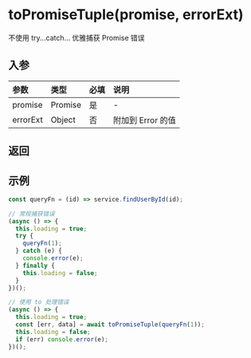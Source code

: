 # toPromiseTuple(promise, errorExt)

不使用 try...catch... 优雅捕获 Promise 错误

## 入参

| 参数     | 类型    | 必填 | 说明              |
| :------- | :------ | :--- | :---------------- |
| promise  | Promise | 是   | -                 |
| errorExt | Object  | 否   | 附加到 Error 的值 |

## 返回

## 示例

```typescript
const queryFn = (id) => service.findUserById(id);

// 常规捕获错误
(async () => {
  this.loading = true;
  try {
    queryFn(1);
  } catch (e) {
    console.error(e);
  } finally {
    this.loading = false;
  }
})();

// 使用 to 处理错误
(async () => {
  this.loading = true;
  const [err, data] = await toPromiseTuple(queryFn(1));
  this.loading = false;
  if (err) console.error(e);
})();
```
